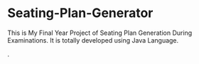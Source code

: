 # Seating-Plan-Generator

This is My Final Year Project of Seating Plan Generation During Examinations. It is totally developed using Java Language.











































.






































